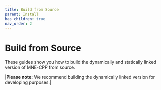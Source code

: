 ```yaml
---
title: Build from Source
parent: Install
has_children: true
nav_order: 2
---
```

# Build from Source

These guides show you how to build the dynamically and statically linked version of MNE-CPP from source. 

|**Please note:** We recommend building the dynamically linked version for developing purposes.|